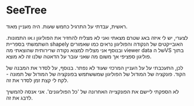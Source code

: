 # SeeTree

ראשית, עבדתי על התרגיל כחמש שעות.
היה מעניין מאוד.

לצערי, יש לי איזה באג שטרם מצאתי ואני לא מצליח להחזיר את הפוליגון ו.או התמונות.
השתמשתי בספריית shapely
האובייקטים של הנקודה והפוליגון נראים כמו שאמורים ובנוסף אני מצליח למצוא נקודה שרירותית שהוצאתי מה viewer data של הVS בתוך פוליגון ספציפי אך משום מה שאני עובר על הדאטה שלנו זה לא מוצא.

לכן, התעכבתי על על העניין המרכזי שעוד לא נפתר.
בנוסף, על לסדר את המבנה של הקוד. פונקציה של המודול של הפוליגון שמששתמש בפונקציה של המודול של תמונה - לקח לי קצת זמן לסדר את זה.

לא הספקתי ליישם את הפונקצייה האחרונה של 'כל הפוליגונים'.
אני אנסה להמשיך לדבג את זה.
